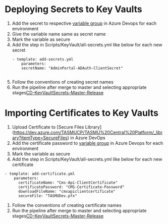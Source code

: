 
# Deploying Secrets to Key Vaults 
1. Add the secret to respective [variable group](https://dev.azure.com/TASMUCP/TASMU%20Central%20Platform/_library?itemType=VariableGroups) in Azure Devops for each environment
1. Give the variable name same as secret name
1. Mark the variable as secure
1. Add the step in Scripts/KeyVault/all-secrets.yml like below for each new secret
    ```
    - template: add-secrets.yml
        parameters:
        secretName: "AdminPortal-ADAuth-ClientSecret"
        
    ```
1. Follow the conventions of creating secret names
1. Run the pipeline after merge to master and selecting appropriate stages[CD-KeyVaultSecrets-Master-Release](https://dev.azure.com/TASMUCP/TASMU%20Central%20Platform/_build?definitionId=337)


# Importing Certificates to Key Vaults
1. Upload Certificate to [Secure Files Library] (https://dev.azure.com/TASMUCP/TASMU%20Central%20Platform/_library?itemType=SecureFiles) in Azure DevOps
1. Add the certificate password to [variable group](https://dev.azure.com/TASMUCP/TASMU%20Central%20Platform/_library?itemType=VariableGroups) in Azure Devops for each environment
1. Mark the variable as secure
1. Add the step in Scripts/KeyVault/all-secrets.yml like below for each new certificate
```
- template: add-certificate.yml
    parameters:
      certificateName: "Cms-Api-ClientCertificate"
      certificatePassword: "CMS-Certificate-Password"
      downloadFileName: "cmsapiclientcertificate"
      secureFile: "TASMUDev.pfx"
```
1. Follow the conventions of creating certificate names
1. Run the pipeline after merge to master and selecting appropriate stages[CD-KeyVaultSecrets-Master-Release](https://dev.azure.com/TASMUCP/TASMU%20Central%20Platform/_build?definitionId=337)